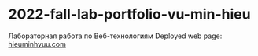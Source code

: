 # 2022-fall-lab-portfolio-vu-min-hieu
Лабораторная работа по Веб-технологиям
Deployed web page: [hieuminhvuu.com](hieuminhvuu.github.io/portfolio)
